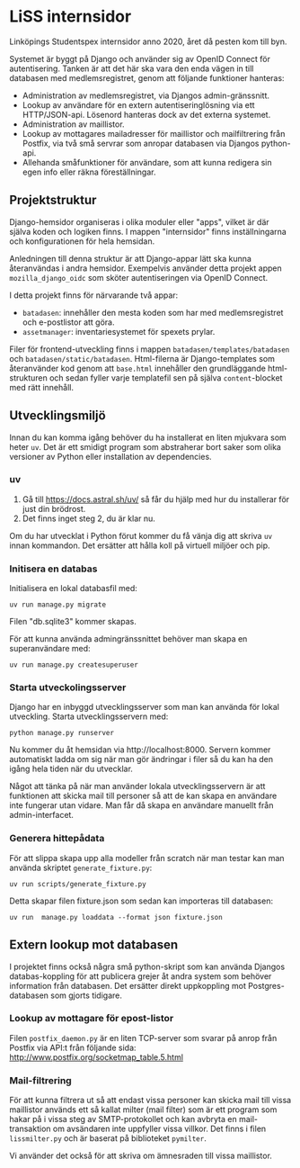 # LiSS internsidor
Linköpings Studentspex internsidor anno 2020, året då pesten kom till byn.

Systemet är byggt på Django och använder sig av OpenID Connect för autentisering. Tanken är att det här ska vara den
enda vägen in till databasen med medlemsregistret, genom att följande funktioner hanteras:
  * Administration av medlemsregistret, via Djangos admin-gränssnitt.
  * Lookup av användare för en extern autentiseringlösning via ett HTTP/JSON-api. Lösenord hanteras dock av det externa
    systemet.
  * Administration av maillistor.
  * Lookup av mottagares mailadresser för maillistor och mailfiltrering från Postfix, via två små servrar som anropar
    databasen via Djangos python-api.
  * Allehanda småfunktioner för användare, som att kunna redigera sin egen info eller räkna föreställningar.

## Projektstruktur
Django-hemsidor organiseras i olika moduler eller "apps", vilket är där själva koden och logiken finns. I mappen
"internsidor" finns inställningarna och konfigurationen för hela hemsidan.

Anledningen till denna struktur är att Django-appar lätt ska kunna återanvändas i andra hemsidor. Exempelvis använder
detta projekt appen `mozilla_django_oidc` som sköter autentiseringen via OpenID Connect.

I detta projekt finns för närvarande två appar:
  * `batadasen`: innehåller den mesta koden som har med medlemsregistret och e-postlistor att göra.
  * `assetmanager`: inventariesystemet för spexets prylar.

Filer för frontend-utveckling finns i mappen `batadasen/templates/batadasen` och `batadasen/static/batadasen`.
Html-filerna är Django-templates som återanvänder kod genom att `base.html` innehåller den grundläggande html-strukturen
och sedan fyller varje templatefil sen på själva `content`-blocket med rätt innehåll.

## Utvecklingsmiljö
Innan du kan komma igång behöver du ha installerat en liten mjukvara som heter `uv`. Det är ett smidigt program som
abstraherar bort saker som olika versioner av Python eller installation av dependencies.

### uv
1. Gå till https://docs.astral.sh/uv/ så får du hjälp med hur du installerar för just din brödrost.
2. Det finns inget steg 2, du är klar nu.

Om du har utvecklat i Python förut kommer du få vänja dig att skriva `uv` innan kommandon. Det ersätter att hålla koll
på virtuell miljöer och pip.

### Initisera en databas
Initialisera en lokal databasfil med:
```
uv run manage.py migrate
```
Filen "db.sqlite3" kommer skapas.

För att kunna använda admingränssnittet behöver man skapa en superanvändare med:
```
uv run manage.py createsuperuser
```

### Starta utveckolingsserver
Django har en inbyggd utvecklingsserver som man kan använda för lokal utveckling. Starta utvecklingsservern med:
```
python manage.py runserver
```

Nu kommer du åt hemsidan via http://localhost:8000. Servern kommer automatiskt ladda om sig när man gör ändringar i
filer så du kan ha den igång hela tiden när du utvecklar.

Något att tänka på när man använder lokala utvecklingsservern är att funktionen att skicka mail till personer så att de
kan skapa en användare inte fungerar utan vidare. Man får då skapa en användare manuellt från admin-interfacet.

### Generera hittepådata
För att slippa skapa upp alla modeller från scratch när man testar kan man använda skriptet `generate_fixture.py`:
```
uv run scripts/generate_fixture.py
```

Detta skapar filen fixture.json som sedan kan importeras till databasen:
```
uv run  manage.py loaddata --format json fixture.json
```

## Extern lookup mot databasen
I projektet finns också några små python-skript som kan använda Djangos databas-koppling för att publicera grejer åt
andra system som behöver information från databasen. Det ersätter direkt uppkoppling mot Postgres-databasen som gjorts
tidigare.

### Lookup av mottagare för epost-listor
Filen `postfix_daemon.py` är en liten TCP-server som svarar på anrop från Postfix via API:t från följande sida:
http://www.postfix.org/socketmap_table.5.html

### Mail-filtrering
För att kunna filtrera ut så att endast vissa personer kan skicka mail till vissa maillistor används ett så kallat
milter (mail filter) som är ett program som hakar på i vissa steg av SMTP-protokollet och kan avbryta en
mail-transaktion om avsändaren inte uppfyller vissa villkor. Det finns i filen `lissmilter.py` och är baserat på
biblioteket `pymilter`.

Vi använder det också för att skriva om ämnesraden till vissa maillistor.

